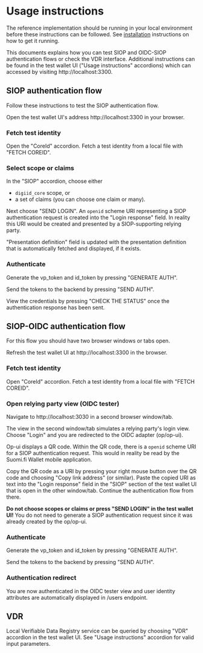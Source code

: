 # Usage instructions

The reference implementation should be running in your local environment before these instructions can be followed. See [installation](INSTALL.md) instructions on how to get it running.

This documents explains how you can test SIOP and OIDC-SIOP authentication flows or check the VDR interface. Additional instructions can be found in the test wallet UI ("Usage instructions" accordions) which can accessed by visiting http://localhost:3300.

## SIOP authentication flow

Follow these instructions to test the SIOP authentication flow.

Open the test wallet UI's address http://localhost:3300 in your browser.

### Fetch test identity

Open the "CoreId" accordion. Fetch a test identity from a local file with "FETCH COREID".

### Select scope or claims

In the "SIOP" accordion, choose either
- `digiid_core` scope, or
- a set of claims (you can choose one claim or many).

Next choose "SEND LOGIN". An `openid` scheme URI representing a SIOP authentication request is created into the "Login response" field. In reality this URI would be created and presented by a SIOP-supporting relying party.

"Presentation definition" field is updated with the presentation definition that is automatically fetched and displayed, if it exists.

### Authenticate

Generate the vp_token and id_token by pressing "GENERATE AUTH".

Send the tokens to the backend by pressing "SEND AUTH".

View the credentials by pressing "CHECK THE STATUS" once the authentication response has been sent.

## SIOP-OIDC authentication flow

For this flow you should have two browser windows or tabs open.

Refresh the test wallet UI at http://localhost:3300 in the browser.

### Fetch test identity

Open "CoreId" accordion. Fetch a test identity from a local file with "FETCH COREID".

### Open relying party view (OIDC tester)

Navigate to http://localhost:3030 in a second browser window/tab.

The view in the second window/tab simulates a relying party's login view. Choose "Login" and you are redirected to the OIDC adapter (op/op-ui).

Op-ui displays a QR code. Within the QR code, there is a `openid` scheme URI for a SIOP authentication request. This would in reality be read by the Suomi.fi Wallet mobile application.

Copy the QR code as a URI by pressing your right mouse button over the QR code and choosing "Copy link address" (or similar). Paste the copied URI as text into the "Login response" field in the "SIOP" section of the test wallet UI that is open in the other window/tab. Continue the authentication flow from there.

**Do not choose scopes or claims or press "SEND LOGIN" in the test wallet UI!** You do not need to generate a SIOP authentication request since it was already created by the op/op-ui.

### Authenticate

Generate the vp_token and id_token by pressing "GENERATE AUTH".

Send the tokens to the backend by pressing "SEND AUTH".

### Authentication redirect

You are now authenticated in the OIDC tester view and user identity attributes are automatically displayed in /users endpoint.

## VDR

Local Verifiable Data Registry service can be queried by choosing "VDR" accordion in the test wallet UI. See "Usage instructions" accordion for valid input parameters.
